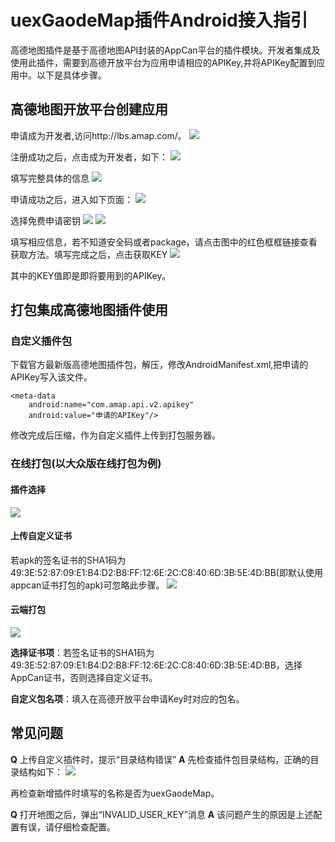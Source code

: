 # uexGaodeMap插件Android接入指引
高德地图插件是基于高德地图API封装的AppCan平台的插件模块。开发者集成及使用此插件，需要到高德开放平台为应用申请相应的APIKey,并将APIKey配置到应用中。以下是具体步骤。

## 高德地图开放平台创建应用
申请成为开发者,访问http://lbs.amap.com/。
 ![](http://i.imgur.com/9nuT5v4.jpg)

注册成功之后，点击成为开发者，如下：
 ![](http://i.imgur.com/wZnTMBR.jpg)

填写完整具体的信息
 ![](http://i.imgur.com/d1rliOz.png)

申请成功之后，进入如下页面：
 ![](http://i.imgur.com/xn5CSjM.png)

选择免费申请密钥
 ![](http://i.imgur.com/Nv8VSlu.jpg)
 ![](http://i.imgur.com/CGIdwNy.jpg)

填写相应信息，若不知道安全码或者package，请点击图中的红色框框链接查看获取方法。填写完成之后，点击获取KEY
 ![](http://i.imgur.com/pkK7unS.jpg)

其中的KEY值即是即将要用到的APIKey。

## 打包集成高德地图插件使用
### 自定义插件包
下载官方最新版高德地图插件包，解压，修改AndroidManifest.xml,把申请的APIKey写入该文件。
```
<meta-data
    android:name="com.amap.api.v2.apikey"
    android:value="申请的APIKey"/>
```
修改完成后压缩，作为自定义插件上传到打包服务器。
### 在线打包(以大众版在线打包为例)
#### 插件选择
 ![](http://i.imgur.com/AaoE5hM.png)
#### 上传自定义证书
   若apk的签名证书的SHA1码为49:3E:52:87:09:E1:B4:D2:B8:FF:12:6E:2C:C8:40:6D:3B:5E:4D:BB(即默认使用appcan证书打包的apk)可忽略此步骤。
 ![](http://i.imgur.com/fqQxsnl.png)
#### 云端打包
 ![](http://i.imgur.com/jlID6Km.png)

**选择证书项**：若签名证书的SHA1码为49:3E:52:87:09:E1:B4:D2:B8:FF:12:6E:2C:C8:40:6D:3B:5E:4D:BB，选择AppCan证书，否则选择自定义证书。

**自定义包名项**：填入在高德开放平台申请Key时对应的包名。

## 常见问题
**Q** 上传自定义插件时，提示“目录结构错误”
**A** 先检查插件包目录结构，正确的目录结构如下：
 ![](http://i.imgur.com/0zj1loN.png)
 
 再检查新增插件时填写的名称是否为uexGaodeMap。

**Q** 打开地图之后，弹出“INVALID_USER_KEY”消息
**A** 该问题产生的原因是上述配置有误，请仔细检查配置。